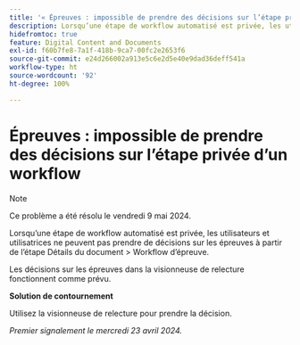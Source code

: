 ```yaml
---
title: '« Épreuves : impossible de prendre des décisions sur l’étape privée d’un workflow. »'
description: Lorsqu’une étape de workflow automatisé est privée, les utilisateurs et utilisatrices ne peuvent pas prendre de décisions sur les épreuves à partir de l’étape Détails du document > Workflow d’épreuve. Une solution de contournement est disponible.
hidefromtoc: true
feature: Digital Content and Documents
exl-id: f60b7fe8-7a1f-418b-9ca7-00fc2e2653f6
source-git-commit: e24d266002a913e5c6e2d5e40e9dad36deff541a
workflow-type: ht
source-wordcount: '92'
ht-degree: 100%

---
```


# Épreuves : impossible de prendre des décisions sur l’étape privée d’un workflow

>[!NOTE]
>
>Ce problème a été résolu le vendredi 9 mai 2024.

Lorsqu’une étape de workflow automatisé est privée, les utilisateurs et utilisatrices ne peuvent pas prendre de décisions sur les épreuves à partir de l’étape Détails du document > Workflow d’épreuve.

Les décisions sur les épreuves dans la visionneuse de relecture fonctionnent comme prévu.

**Solution de contournement**

Utilisez la visionneuse de relecture pour prendre la décision.

_Premier signalement le mercredi 23 avril 2024._
